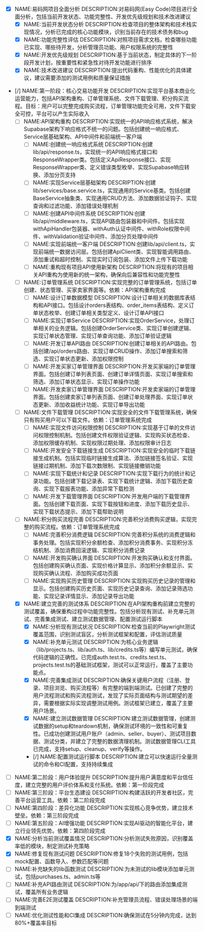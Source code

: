 - [x] NAME:易码网项目全面分析 DESCRIPTION:对易码网(Easy Code)项目进行全面分析，包括当前开发状态、功能完整性、开发优先级规划和技术改进建议
  - [x] NAME:当前开发状态分析 DESCRIPTION:检查项目的整体架构和技术栈实现情况，分析已完成的核心功能模块，识别当前存在的技术债务和bug
  - [x] NAME:功能完整性评估 DESCRIPTION:对照项目需求文档，检查哪些功能已实现、哪些待开发，分析管理员功能、用户权限系统的完整性
  - [x] NAME:开发优先级规划 DESCRIPTION:基于当前状态，制定具体的下一阶段开发计划，按重要性和紧急性对待开发功能进行排序
  - [x] NAME:技术改进建议 DESCRIPTION:提出代码重构、性能优化的具体建议，建议需要添加的测试用例和质量保证措施
- [/] NAME:第一阶段：核心交易功能开发 DESCRIPTION:实现平台基本商业化运营能力，包括API架构重构、订单管理系统、文件下载管理、积分购买流程。目标：用户可以完整完成购买流程，订单管理功能完全可用，文件下载安全可控，平台可以产生实际收入
  - [ ] NAME:API架构重构 DESCRIPTION:实现统一的API响应格式系统，解决Supabase架构下响应格式不统一的问题。包括创建统一响应格式、Service层基础架构、API中间件和前端统一客户端
    - [ ] NAME:创建统一响应格式系统 DESCRIPTION:创建lib/api/response.ts，实现统一的API响应格式接口和ResponseWrapper类。包括定义ApiResponse接口、实现ResponseWrapper类、定义错误类型枚举、实现Supabase响应转换、添加分页支持
    - [ ] NAME:实现Service层基础架构 DESCRIPTION:创建lib/services/base.service.ts，实现通用的Service基类。包括创建BaseService抽象类、实现通用CRUD方法、添加数据验证钩子、实现查询和过滤功能、添加错误处理机制
    - [ ] NAME:创建API中间件系统 DESCRIPTION:创建lib/api/middleware.ts，实现API路由包装器和中间件。包括实现withApiHandler包装器、withAuth认证中间件、withRole权限中间件、withValidation验证中间件、添加分页处理中间件
    - [ ] NAME:实现前端统一客户端 DESCRIPTION:创建lib/api/client.ts，实现前端统一数据访问层。包括创建ApiClient类、实现智能调用路由、添加重试和超时控制、实现实时订阅包装、添加文件上传下载功能
    - [ ] NAME:重构现有项目API使用新架构 DESCRIPTION:将现有的项目相关API重构为使用新的统一架构，确保向后兼容性和功能完整性
  - [ ] NAME:订单管理系统 DESCRIPTION:实现完整的订单管理系统，包括订单创建、状态管理、买家卖家界面等。依赖：API架构重构完成
    - [ ] NAME:设计订单数据模型 DESCRIPTION:设计订单相关的数据库表结构和API接口。包括设计orders表结构、order_items表结构、定义订单状态枚举、创建订单相关类型定义、设计订单API接口
    - [ ] NAME:实现订单Service DESCRIPTION:实现OrderService，处理订单相关的业务逻辑。包括创建OrderService类、实现订单创建逻辑、实现订单状态管理、实现订单查询功能、添加订单验证逻辑
    - [ ] NAME:开发订单API路由 DESCRIPTION:创建订单相关的API路由。包括创建/api/orders路由、实现订单CRUD操作、添加订单搜索和筛选、实现订单状态更新、添加权限控制
    - [ ] NAME:开发买家订单管理界面 DESCRIPTION:开发买家端的订单管理界面。包括创建订单列表页面、创建订单详情页面、实现订单搜索和筛选、添加订单状态显示、实现订单操作功能
    - [ ] NAME:开发卖家订单管理界面 DESCRIPTION:开发卖家端的订单管理界面。包括创建卖家订单列表页面、创建订单处理界面、实现订单状态更新、添加收益统计功能、实现订单导出功能
  - [ ] NAME:文件下载管理 DESCRIPTION:实现安全的文件下载管理系统，确保只有购买用户可以下载文件。依赖：订单管理系统完成
    - [ ] NAME:实现文件访问权限控制 DESCRIPTION:实现基于订单的文件访问权限控制机制。包括创建文件权限验证逻辑、实现购买状态检查、添加权限缓存机制、实现权限过期处理、添加权限审计日志
    - [ ] NAME:开发安全下载链接生成 DESCRIPTION:实现安全的临时下载链接生成机制。包括实现临时链接生成算法、添加链接签名验证、实现链接过期机制、添加下载次数限制、实现链接撤销功能
    - [ ] NAME:实现下载统计和记录 DESCRIPTION:实现下载行为的统计和记录功能。包括创建下载记录表、实现下载统计逻辑、添加下载历史查询、实现下载报表功能、添加异常下载检测
    - [ ] NAME:开发下载管理界面 DESCRIPTION:开发用户端的下载管理界面。包括创建下载页面、实现下载按钮和进度、添加下载历史显示、实现下载状态提示、添加下载帮助说明
  - [ ] NAME:积分购买流程完善 DESCRIPTION:完善积分消费购买逻辑，实现完整的购买流程。依赖：订单管理系统完成
    - [ ] NAME:完善积分消费逻辑 DESCRIPTION:完善积分系统的消费逻辑和事务处理。包括实现积分余额检查、添加积分消费事务、实现积分冻结机制、添加消费回滚逻辑、实现积分消费记录
    - [ ] NAME:开发购买确认界面 DESCRIPTION:开发购买确认和支付界面。包括创建购买确认页面、实现价格计算显示、添加积分余额显示、实现购买确认流程、添加购买成功页面
    - [ ] NAME:实现购买历史管理 DESCRIPTION:实现购买历史记录的管理和显示。包括创建购买历史页面、实现历史记录查询、添加记录筛选功能、实现记录详情显示、添加记录导出功能
  - [x] NAME:建立完善的测试体系 DESCRIPTION:在API架构重构前建立完整的测试覆盖，确保重构过程中功能完整性。包括分析现有测试、补充单元测试、完善集成测试、建立测试数据管理、配置测试运行脚本
    - [x] NAME:分析现有测试状况 DESCRIPTION:检查当前的Playwright测试覆盖范围，识别测试盲区，分析测试框架和配置，评估测试质量
    - [x] NAME:补充单元测试 DESCRIPTION:为核心业务逻辑（lib/projects.ts、lib/auth.ts、lib/credits.ts等）编写单元测试，确保代码逻辑的正确性。已完成auth.test.ts、credits.test.ts、projects.test.ts的基础测试框架，测试可以正常运行，覆盖了主要功能点。
    - [x] NAME:完善集成测试 DESCRIPTION:确保关键用户流程（注册、登录、项目浏览、购买流程等）有完整的端到端测试。已创建了完整的用户流程测试和购买流程测试，发现了实际页面结构与测试期望的差异，需要根据实际实现调整测试用例。测试框架已建立，覆盖了主要用户场景。
    - [x] NAME:建立测试数据管理 DESCRIPTION:建立测试数据管理，创建测试数据的setup和teardown机制，确保测试环境的一致性和可重复性。已成功创建测试用户账户（admin、seller、buyer）、测试项目数据、测试分类，并建立了完整的数据清理机制。测试数据管理CLI工具已完成，支持setup、cleanup、verify等操作。
    - [/] NAME:配置测试运行脚本 DESCRIPTION:建立可以快速运行全量测试的命令和CI配置，支持持续集成
- [ ] NAME:第二阶段：用户体验提升 DESCRIPTION:提升用户满意度和平台信任度，建立完整的用户评价体系和支付系统。依赖：第一阶段完成
- [ ] NAME:第三阶段：平台生态建设 DESCRIPTION:构建活跃的开发者社区，完善平台运营工具。依赖：第二阶段完成
- [ ] NAME:第四阶段：差异化功能 DESCRIPTION:实现核心竞争优势，建立技术壁垒。依赖：第三阶段完成
- [ ] NAME:第五阶段：AI增强功能 DESCRIPTION:实现AI驱动的智能化平台，建立行业领先优势。依赖：第四阶段完成
- [x] NAME:分析当前测试覆盖情况 DESCRIPTION:分析测试失败原因，识别覆盖率低的模块，制定测试补充策略
- [x] NAME:修复现有测试问题 DESCRIPTION:修复18个失败的测试用例，包括mock配置、函数导入、参数匹配等问题
- [ ] NAME:补充缺失的lib函数测试 DESCRIPTION:为未测试的lib模块添加单元测试，包括purchases.ts、admin.ts等
- [ ] NAME:补充API路由测试 DESCRIPTION:为/app/api/下的路由添加集成测试，覆盖所有业务逻辑
- [ ] NAME:完善E2E测试覆盖 DESCRIPTION:补充管理员流程、错误处理场景的端到端测试
- [ ] NAME:优化测试性能和CI集成 DESCRIPTION:确保测试在5分钟内完成，达到80%+覆盖率目标